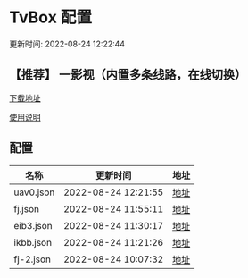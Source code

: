 # TvBox 配置

更新时间: 2022-08-24 12:22:44

## 【推荐】 一影视（内置多条线路，在线切换）

[下载地址](https://ghproxy.com/https://raw.githubusercontent.com/tv-player/apks/main/live/一影视.apk)

[使用说明](https://github.com/tv-player/apks/blob/main/README.md)

## 配置


|   名称  | 更新时间  |地址  |
|  ----  | ----  |----  |
|  uav0.json | 2022-08-24 12:21:55 |[地址](https://box.okeybox.top/tv/uav0.json) |
|  fj.json | 2022-08-24 11:55:11 |[地址](https://box.okeybox.top/tv/fj.json) |
|  eib3.json | 2022-08-24 11:30:17 |[地址](https://box.okeybox.top/tv/eib3.json) |
|  ikbb.json | 2022-08-24 11:21:26 |[地址](https://box.okeybox.top/tv/ikbb.json) |
|  fj-2.json | 2022-08-24 10:07:32 |[地址](https://box.okeybox.top/tv/fj-2.json) |
  







